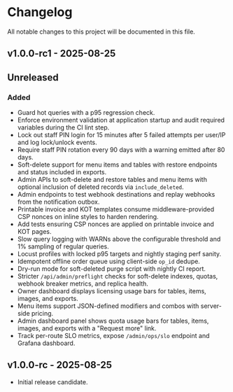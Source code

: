 # Changelog

All notable changes to this project will be documented in this file.

## v1.0.0-rc1 - 2025-08-25


## Unreleased

### Added

- Guard hot queries with a p95 regression check.
- Enforce environment validation at application startup and audit required
  variables during the CI lint step.
- Lock out staff PIN login for 15 minutes after 5 failed attempts per user/IP
  and log lock/unlock events.
- Require staff PIN rotation every 90 days with a warning emitted after 80 days.
- Soft-delete support for menu items and tables with restore endpoints and
  status included in exports.
- Admin APIs to soft-delete and restore tables and menu items with optional
  inclusion of deleted records via ``include_deleted``.
- Admin endpoints to test webhook destinations and replay webhooks from the
  notification outbox.
- Printable invoice and KOT templates consume middleware-provided CSP nonces on inline styles to harden rendering.
- Add tests ensuring CSP nonces are applied on printable invoice and KOT pages.
- Slow query logging with WARNs above the configurable threshold and 1% sampling of regular queries.
- Locust profiles with locked p95 targets and nightly staging perf sanity.
- Idempotent offline order queue using client-side `op_id` dedupe.
- Dry-run mode for soft-deleted purge script with nightly CI report.
- Stricter `/api/admin/preflight` checks for soft-delete indexes, quotas,
  webhook breaker metrics, and replica health.
- Owner dashboard displays licensing usage bars for tables, items, images, and exports.
- Menu items support JSON-defined modifiers and combos with server-side pricing.
- Admin dashboard panel shows quota usage bars for tables, items, images, and exports with a
  "Request more" link.
- Track per-route SLO metrics, expose `/admin/ops/slo` endpoint and Grafana dashboard.


## v1.0.0-rc - 2025-08-25

- Initial release candidate.

